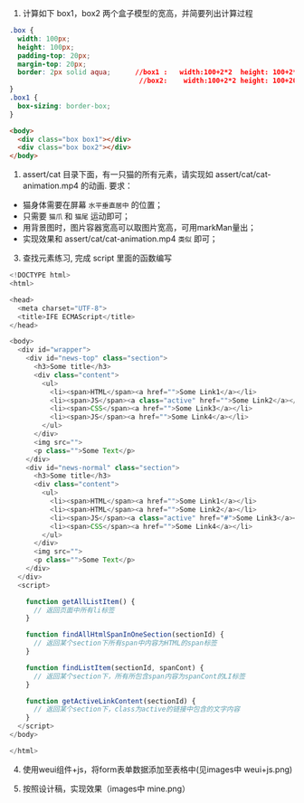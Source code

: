 1. 计算如下 box1，box2 两个盒子模型的宽高，并简要列出计算过程
```css
.box {
  width: 100px;
  height: 100px;
  padding-top: 20px;
  margin-top: 20px;
  border: 2px solid aqua;      //box1 :   width:100+2*2  height: 100+2*2
                                //box2:    width:100+2*2 height: 100+20+2*2
}
.box1 {
  box-sizing: border-box;
}
```
```html
<body>
  <div class="box box1"></div>
  <div class="box box2"></div>
</body>
```

1. assert/cat 目录下面，有一只猫的所有元素，请实现如 assert/cat/cat-animation.mp4 的动画.
  要求：

- 猫身体需要在屏幕 `水平垂直居中` 的位置；
- 只需要 `猫爪` 和 `猫尾` 运动即可；
- 用背景图时，图片容器宽高可以取图片宽高，可用markMan量出；
- 实现效果和 assert/cat/cat-animation.mp4 `类似` 即可；
  
3. 查找元素练习, 完成 script 里面的函数编写
```js
<!DOCTYPE html>
<html>

<head>
  <meta charset="UTF-8">
  <title>IFE ECMAScript</title>
</head>

<body>
  <div id="wrapper">
    <div id="news-top" class="section">
      <h3>Some title</h3>
      <div class="content">
        <ul>
          <li><span>HTML</span><a href="">Some Link1</a></li>
          <li><span>JS</span><a class="active" href="">Some Link2</a></li>
          <li><span>CSS</span><a href="">Some Link3</a></li>
          <li><span>JS</span><a href="">Some Link4</a></li>
        </ul>
      </div>
      <img src="">
      <p class="">Some Text</p>
    </div>
    <div id="news-normal" class="section">
      <h3>Some title</h3>
      <div class="content">
        <ul>
          <li><span>HTML</span><a href="">Some Link1</a></li>
          <li><span>HTML</span><a href="">Some Link2</a></li>
          <li><span>JS</span><a class="active" href="#">Some Link3</a></li>
          <li><span>CSS</span><a href="">Some Link4</a></li>
        </ul>
      </div>
      <img src="">
      <p class="">Some Text</p>
    </div>
  </div>
  <script>

    function getAllListItem() {
      // 返回页面中所有li标签
    }

    function findAllHtmlSpanInOneSection(sectionId) {
      // 返回某个section下所有span中内容为HTML的span标签
    }

    function findListItem(sectionId, spanCont) {
      // 返回某个section下，所有所包含span内容为spanCont的LI标签
    }

    function getActiveLinkContent(sectionId) {
      // 返回某个section下，class为active的链接中包含的文字内容
    }
  </script>
</body>

</html>
```

4. 使用weui组件+js，将form表单数据添加至表格中(见images中  weui+js.png)

5. 按照设计稿，实现效果（images中 mine.png）
